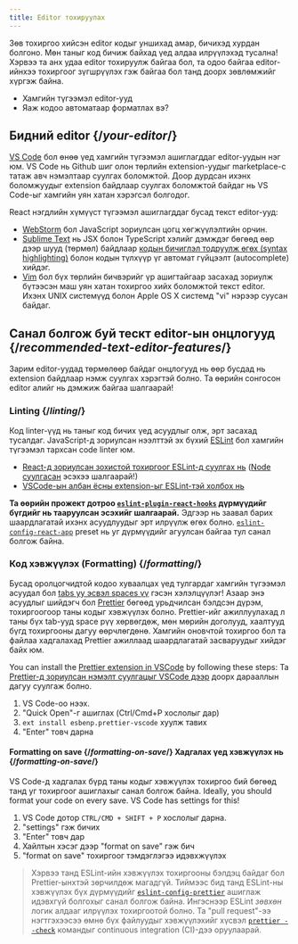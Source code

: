 ```yaml
---
title: Editor тохируулах
---
```


<Intro>

Зөв тохиргоо хийсэн editor кодыг уншихад амар, бичихэд хурдан болгоно. Мөн таныг код бичиж байхад үед алдаа илрүүлэхэд тусална! Хэрвээ та анх удаа editor тохируулж байгаа бол, та одоо байгаа editor-ийнхээ тохиргоог зүгшрүүлэх гэж байгаа бол танд доорх зөвлөмжийг хүргэж байна. 

</Intro>

<YouWillLearn>

* Хамгийн түгээмэл editor-ууд
* Яаж кодоо автоматаар форматлах вэ?

</YouWillLearn>

## Бидний editor {/*your-editor*/}

[VS Code](https://code.visualstudio.com/) бол өнөө үед хамгийн түгээмэл ашиглагддаг editor-уудын нэг юм. VS Code нь  Github шиг олон төрлийн extension-уудыг marketplace-с татаж авч нэмэлтаар суулгах боломжтой. Доор дурдсан ихэнх боломжуудыг extension байдлаар суулгах боломжтой байдаг нь VS Code-ыг хамгийн уян хатан хэрэгсэл болгодог. 

React нэгдлийн хүмүүст түгээмэл ашиглагддаг бусад текст editor-ууд:

* [WebStorm](https://www.jetbrains.com/webstorm/) бол JavaScript зориулсан цогц хөгжүүлэлтийн орчин. 
* [Sublime Text](https://www.sublimetext.com/) нь JSX болон TypeScript хэлийг дэмждэг бөгөөд өөр дээр шууд (төрмөл) байдлаар [кодын бичиглэл тодруулж өгөх (syntax highlighting)](https://stackoverflow.com/a/70960574/458193) болон кодын түлхүүр үг автомат гүйцээлт (autocomplete) хийдэг.
* [Vim](https://www.vim.org/) бол бүх төрлийн бичвэрийг үр ашигтайгаар засахад зориулж бүтээсэн маш уян хатан тохиргоо хийх боломжтой текст editor. Ихэнх UNIX системүүд болон Apple OS X системд "vi" нэрээр суусан байдаг. 

## Санал болгож буй тескт editor-ын онцлогууд {/*recommended-text-editor-features*/}

Зарим editor-уудад төрмөлөөр байдаг онцлогууд нь өөр бусдад нь extension байдлаар нэмж суулгах хэрэгтэй болно. Та өөрийн сонгосон editor алийг нь дэмжиж байгаа шалгаарай!

### Linting {/*linting*/} 

Код linter-үүд нь таныг код бичих үед асуудлыг олж, эрт засахад тусалдаг. JavaScript-д зориулсан нээлттэй эх бүхий [ESLint](https://eslint.org/) бол хамгийн түгээмэл тархсан code linter юм.

* [React-д зориулсан зохистой тохиргоог ESLint-д суулгах нь](https://www.npmjs.com/package/eslint-config-react-app) ([Node суулгасан](https://nodejs.org/en/download/current/) эсэхээ шалгаарай!)
* [VSCode-ын албан ёсны extension-ыг ESLint-тэй холбох нь](https://marketplace.visualstudio.com/items?itemName=dbaeumer.vscode-eslint)

**Та өөрийн прожект дотроо [`eslint-plugin-react-hooks`](https://www.npmjs.com/package/eslint-plugin-react-hooks) дүрмүүдийг бүгдийг нь тааруулсан эсэхийг шалгаарай.** Эдгээр нь заавал барих шаардлагатай ихэнх асуудлуудыг эрт илрүүлж өгөх болно. [`eslint-config-react-app`](https://www.npmjs.com/package/eslint-config-react-app) preset нь уг дүрмүүдийг агуулсан байгаа тул санал болгож байна. 

### Код хэвжүүлэх (Formatting) {/*formatting*/} 

Бусад оролцогчидтой кодоо хуваалцах үед тулгардаг хамгийн түгээмэл асуудал бол [tabs уу эсвэл spaces үү](https://www.google.com/search?q=tabs+vs+spaces) гэсэн хэлэлцүүлэг! Азаар энэ асуудлыг шийдэгч бол [Prettier](https://prettier.io/) бөгөөд урьдчилсан бэлдсэн дүрэм, тохиргоогоор таны кодыг хэвжүүлэх болно. Prettier-ийг ажиллуулахад л таны бүх tab-ууд space рүү хөрвөгдөж, мөн мөрийн доголууд, хаалтууд бүгд тохиргооны дагуу өөрчлөгдөнө. Хамгийн оновчтой тохиргоо бол та файлаа хадгалахад Prettier ажиллаад шаардлагатай засваруудыг хийдэг байх юм.

You can install the [Prettier extension in VSCode](https://marketplace.visualstudio.com/items?itemName=esbenp.prettier-vscode) by following these steps:
Та [Prettier-д зориулсан нэмэлт суулгацыг VSCode дээр](https://marketplace.visualstudio.com/items?itemName=esbenp.prettier-vscode) доорх дарааллын дагуу суулгаж болно. 

1. VS Code-оо нээх. 
2. "Quick Open"-г ашиглах (Ctrl/Cmd+P хослолыг дар)
3. `ext install esbenp.prettier-vscode` хуулж тавих
4. "Enter" товч дарна

#### Formatting on save {/*formatting-on-save*/} Хадгалах үед хэвжүүлэх нь {/*formatting-on-save*/} 

VS Code-д хадгалах бүрд таны кодыг хэвжүүлэх тохиргоо бий бөгөөд танд уг тохиргоог ашиглахыг санал болгож байна. 
Ideally, you should format your code on every save. VS Code has settings for this!

1. VS Code дотор `CTRL/CMD + SHIFT + P` хослолыг дарна. 
2. "settings" гэж бичих
3. "Enter" товч дар
4. Хайлтын хэсэг дээр "format on save" гэж бич
5. "format on save" тохиргоог тэмдэглэгээ идэвхжүүлэх

> Хэрвээ танд ESLint-ийн хэвжүүлэх тохиргооны бэлдэц байдаг бол Prettier-ынхтэй зөрчилдөж магадгүй. Тиймээс бид танд ESLint-ны хэвжүүлэх бүх дүрмүүдийг [`eslint-config-prettier`](https://github.com/prettier/eslint-config-prettier) ашиглаж идэвхгүй болгохыг санал болгож байна. Ингэснээр ESLint *зөвхөн* логик алдааг илрүүлэх тохиргоотой болно. Та "pull request"-ээ нэгтгэхээсээ өмнө бүх файлуудыг хэвжүүлэхийг хүсвэл [`prettier --check`](https://prettier.io/docs/en/cli.html#--check) командыг continuous integration (CI)-дээ оруулаарай.   
